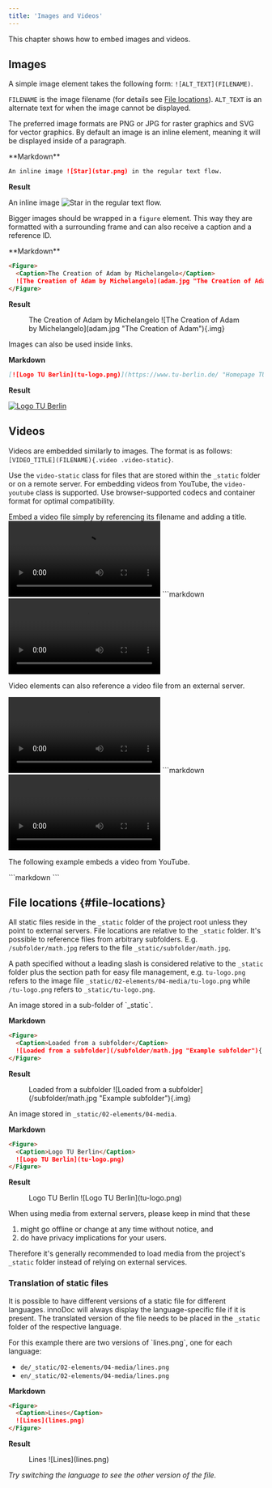 ```yaml
---
title: 'Images and Videos'
---
```


This chapter shows how to embed images and videos.

## Images

A simple image element takes the following form: `![ALT_TEXT](FILENAME)`.

`FILENAME` is the image filename (for details see [File
locations](#file-locations)). `ALT_TEXT` is an alternate text for when the image
cannot be displayed.

The preferred image formats are PNG or JPG for raster graphics and SVG for
vector graphics. By default an image is an inline element, meaning it will be
displayed inside of a paragraph.

<Example>
  **Markdown**

  ```markdown
  An inline image ![Star](star.png) in the regular text flow.
  ```

  **Result**

  An inline image ![Star](star.png) in the regular text flow.
</Example>

Bigger images should be wrapped in a `figure` element. This way they are
formatted with a surrounding frame and can also receive a caption and a
reference ID.

<Example>
  **Markdown**

  ```markdown
  <Figure>
    <Caption>The Creation of Adam by Michelangelo</Caption>
    ![The Creation of Adam by Michelangelo](adam.jpg "The Creation of Adam"){.img}
  </Figure>
  ```

  **Result**

  <Figure>
    <Caption>The Creation of Adam by Michelangelo</Caption>
    ![The Creation of Adam by Michelangelo](adam.jpg "The Creation of Adam"){.img}
  </Figure>
</Example>

<Example id="images-as-link">
  Images can also be used inside links.

  **Markdown**

  ```markdown
  [![Logo TU Berlin](tu-logo.png)](https://www.tu-berlin.de/ "Homepage TU Berlin")
  ```

  **Result**

  [![Logo TU Berlin](tu-logo.png)](https://www.tu-berlin.de/ "Homepage TU Berlin")
</Example>

## Videos

Videos are embedded similarly to images. The format is as follows:
`[VIDEO_TITLE](FILENAME){.video .video-static}`.

Use the `video-static` class for files that are stored within the `_static`
folder or on a remote server. For embedding videos from YouTube, the
`video-youtube` class is supported. Use browser-supported codecs and container
format for optimal compatibility.

<Example>
  Embed a video file simply by referencing its filename and adding a title.

  <Tabs>
    <TabItem label="Result">
      <Video caption="Test video" src="video.mp4" />
    </TabItem>
    <TabItem label="Markdown">
      ```markdown
      <Video caption="Test video" src="video.mp4" />
      ```
    </TabItem>
  </Tabs>

  Video elements can also reference a video file from an external server.

  <Tabs>
    <TabItem label="Result">
      <Video
        caption="\"L'Arrivee d'un train en gare de la Ciotat, 1895\" from Wikipedia"
        src="https://upload.wikimedia.org/wikipedia/en/c/c3/L%27Arrivee_d%27un_train_en_gare_de_la_Ciotat%2C_1895.ogv"
      />
    </TabItem>
    <TabItem label="Markdown">
      ```markdown
      <Video
        caption="\"L'Arrivee d'un train en gare de la Ciotat, 1895\" from Wikipedia"
        src="https://upload.wikimedia.org/wikipedia/en/c/c3/L%27Arrivee_d%27un_train_en_gare_de_la_Ciotat%2C_1895.ogv"
      />
      ```
    </TabItem>
  </Tabs>

  The following example embeds a video from YouTube.

  <Tabs>
    <TabItem label="Result">
      <YouTube title="Wir sind TU Berlin - Weitersagen" videoId="OlH6bqv5Z-c" />
    </TabItem>
    <TabItem label="Markdown">
      ```markdown
      <YouTube title="Wir sind TU Berlin - Weitersagen" videoId="OlH6bqv5Z-c" />
      ```
    </TabItem>
  </Tabs>
</Example>

## File locations {#file-locations}

All static files reside in the `_static` folder of the project root unless they
point to external servers. File locations are relative to the `_static` folder.
It's possible to reference files from arbitrary subfolders. E.g.
`/subfolder/math.jpg` refers to the file `_static/subfolder/math.jpg`.

A path specified without a leading slash is considered relative to the `_static`
folder plus the section path for easy file management, e.g. `tu-logo.png` refers
to the image file `_static/02-elements/04-media/tu-logo.png` while
`/tu-logo.png` refers to `_static/tu-logo.png`.

<Example>
  An image stored in a sub-folder of `_static`.

  **Markdown**

  ```markdown
  <Figure>
    <Caption>Loaded from a subfolder</Caption>
    ![Loaded from a subfolder](/subfolder/math.jpg "Example subfolder"){.img}
  </Figure>
  ```

  **Result**

  <Figure>
    <Caption>Loaded from a subfolder</Caption>
    ![Loaded from a subfolder](/subfolder/math.jpg "Example subfolder"){.img}
  </Figure>

  An image stored in `_static/02-elements/04-media`.

  **Markdown**

  ```markdown
  <Figure>
    <Caption>Logo TU Berlin</Caption>
    ![Logo TU Berlin](tu-logo.png)
  </Figure>
  ```

  **Result**

  <Figure>
    <Caption>Logo TU Berlin</Caption>
    ![Logo TU Berlin](tu-logo.png)
  </Figure>
</Example>

<Info>
  When using media from external servers, please keep in mind that these

  1. might go offline or change at any time without notice, and
  2. do have privacy implications for your users.

  Therefore it's generally recommended to load media from the project's `_static`
  folder instead of relying on external services.
</Info>

### Translation of static files

It is possible to have different versions of a static file for different
languages. innoDoc will always display the language-specific file if it is
present. The translated version of the file needs to be placed in the `_static`
folder of the respective language.

<Example>
  For this example there are two versions of `lines.png`, one for each language:

  - `de/_static/02-elements/04-media/lines.png`
  - `en/_static/02-elements/04-media/lines.png`

  **Markdown**

  ```markdown
  <Figure>
    <Caption>Lines</Caption>
    ![Lines](lines.png)
  </Figure>
  ```

  **Result**

  <Figure>
    <Caption>Lines</Caption>
    ![Lines](lines.png)
  </Figure>

  *Try switching the language to see the other version of the file.*
</Example>
